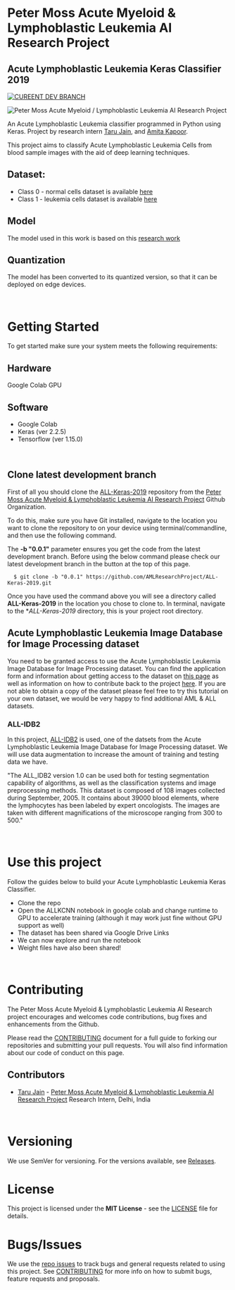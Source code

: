 # Peter Moss Acute Myeloid & Lymphoblastic Leukemia AI Research Project

## Acute Lymphoblastic Leukemia Keras Classifier 2019

[![CUREENT DEV BRANCH](https://img.shields.io/badge/CURRENT%20DEV%20BRANCH-0.0.1-blue.svg)](https://github.com/AMLResearchProject/ALL-Keras-2019/tree/0.0.1)

![Peter Moss Acute Myeloid / Lymphoblastic Leukemia AI Research Project](https://www.PeterMossAmlAllResearch.com/media/images/banner.png)

An Acute Lymphoblastic Leukemia classifier programmed in Python using Keras. Project by research intern [Taru Jain](https://www.petermossamlallresearch.com/students/student/taru-jain/profile "Taru Jain"), and [Amita Kapoor](https://www.leukemiaresearchassociation.ai/team/amita-kapoor/profile "Amita Kapoor").

This project aims to classify Acute Lymphoblastic Leukemia Cells from blood sample images with the aid of deep learning techniques. 
## Dataset:
* Class 0 - normal cells dataset is available [here](https://drive.google.com/drive/folders/1J-NIJ4AauKm9Oz3RZQ50ctE8rUgnu7SM?usp=sharing)
* Class 1 - leukemia cells dataset is available [here](https://drive.google.com/drive/folders/1K8iaxFudZZ0FxrXyIZLl8dNws_QXLsCn?usp=sharing)

## Model
The model used in this work is based on this [research work](http://www.ijcte.org/vol10/1198-H0012.pdf)

## Quantization
The model has been converted to its quantized version, so that it can be deployed on edge devices.

&nbsp;

# Getting Started 

To get started make sure your system meets the following requirements:

## Hardware
Google Colab GPU

## Software 
* Google Colab
* Keras (ver 2.2.5)
* Tensorflow (ver 1.15.0)

&nbsp;

## Clone latest development branch

First of all you should clone the [ALL-Keras-2019](https://github.com/AMLResearchProject/ALL-Keras-2019 "ALL-Keras-2019") repository from the [Peter Moss Acute Myeloid & Lymphoblastic Leukemia AI Research Project](hhttps://github.com/AMLResearchProject "Peter Moss Acute Myeloid & Lymphoblastic Leukemia AI Research Project") Github Organization. 

To do this, make sure you have Git installed, navigate to the location you want to clone the repository to on your device using terminal/commandline, and then use the following command.

The **-b "0.0.1"** parameter ensures you get the code from the latest development branch. Before using the below command please check our latest development branch in the button at the top of this page.

```
  $ git clone -b "0.0.1" https://github.com/AMLResearchProject/ALL-Keras-2019.git
```

Once you have used the command above you will see a directory called **ALL-Keras-2019** in the location you chose to clone to. In terminal, navigate to the **ALL-Keras-2019* directory, this is your project root directory.

## Acute Lymphoblastic Leukemia Image Database for Image Processing dataset

You need to be granted access to use the Acute Lymphoblastic Leukemia Image Database for Image Processing dataset. You can find the application form and information about getting access to the dataset on [this page](https://homes.di.unimi.it/scotti/all/#download) as well as information on how to contribute back to the project [here](https://homes.di.unimi.it/scotti/all/results.php). If you are not able to obtain a copy of the dataset please feel free to try this tutorial on your own dataset, we would be very happy to find additional AML & ALL datasets.

### ALL-IDB2 

In this project, [ALL-IDB2](https://homes.di.unimi.it/scotti/all/#datasets) is used, one of the datsets from the Acute Lymphoblastic Leukemia Image Database for Image Processing dataset. We will use data augmentation to increase the amount of training and testing data we have.

"The ALL_IDB2 version 1.0 can be used both for testing segmentation capability of algorithms, as well as the classification systems and image preprocessing methods. This dataset is composed of 108 images collected during September, 2005. It contains about 39000 blood elements, where the lymphocytes has been labeled by expert oncologists. The images are taken with different magnifications of the microscope ranging from 300 to 500."  

&nbsp;

# Use this project

Follow the guides below to build your Acute Lymphoblastic Leukemia Keras Classifier. 
* Clone the repo
* Open the ALLKCNN notebook in google colab and change runtime to GPU to accelerate training (although it may work just fine without GPU support as well)
* The dataset has been shared via Google Drive Links
* We can now explore and run the notebook
* Weight files have also been shared!

&nbsp;

# Contributing

The Peter Moss Acute Myeloid & Lymphoblastic Leukemia AI Research project encourages and welcomes code contributions, bug fixes and enhancements from the Github.

Please read the [CONTRIBUTING](https://github.com/AMLResearchProject/ALL-Keras-2019/blob/master/CONTRIBUTING.md "CONTRIBUTING") document for a full guide to forking our repositories and submitting your pull requests. You will also find information about our code of conduct on this page.

## Contributors

- [Taru Jain](https://www.petermossamlallresearch.com/students/student/taru-jain/profile "Taru Jain") - [Peter Moss Acute Myeloid & Lymphoblastic Leukemia AI Research Project](https://www.leukemiaresearchassociation.ai "Peter Moss Acute Myeloid & Lymphoblastic Leukemia AI Research Project") Research Intern, Delhi, India

&nbsp;

# Versioning

We use SemVer for versioning. For the versions available, see [Releases](https://github.com/AMLResearchProject/ALL-Keras-2019/releases "Releases").

# License

This project is licensed under the **MIT License** - see the [LICENSE](https://github.com/AMLResearchProject/ALL-Keras-2019/blob/master/LICENSE "LICENSE") file for details.

# Bugs/Issues

We use the [repo issues](https://github.com/AMLResearchProject/ALL-Keras-2019/issues "repo issues") to track bugs and general requests related to using this project. See [CONTRIBUTING](https://github.com/AMLResearchProject/ALL-Keras-2019/blob/master/CONTRIBUTING.md "CONTRIBUTING") for more info on how to submit bugs, feature requests and proposals.
